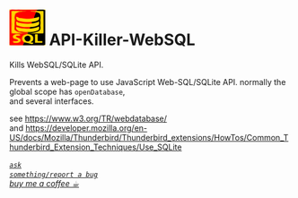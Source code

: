 <h1><img alt="" src="resources/icon.png" height="64" width="64"/> API-Killer-WebSQL</h1>

Kills WebSQL/SQLite API.

Prevents a web-page to use JavaScript Web-SQL/SQLite API.
normally the global scope has <code>openDatabase</code>,  
and several interfaces.

see https://www.w3.org/TR/webdatabase/  
and https://developer.mozilla.org/en-US/docs/Mozilla/Thunderbird/Thunderbird_extensions/HowTos/Common_Thunderbird_Extension_Techniques/Use_SQLite  




<a href="https://github.com/eladkarako/chrome_extensions/issues/new?title=API-Killer-WebSQL%20-%20"><em><code>ask something/report a bug</code></em></a>  
<a href="https://paypal.me/e1adkarak0/5USD"><em>buy me a coffee ☕︎</em></a>  

